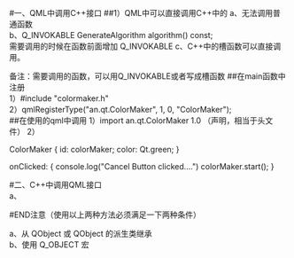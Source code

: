 #一、QML中调用C++接口
##1）QML中可以直接调用C++中的
a、无法调用普通函数  
b、Q_INVOKABLE GenerateAlgorithm algorithm() const;  
需要调用的时候在函数前面增加 Q_INVOKABLE
c、C++中的槽函数可以直接调用。    
  
备注：需要调用的函数，可以用Q_INVOKABLE或者写成槽函数
##在main函数中注册  
1）#include "colormaker.h"    
2）qmlRegisterType<ColorMaker>("an.qt.ColorMaker", 1, 0, "ColorMaker");  
##在使用的qml中调用
1）import an.qt.ColorMaker 1.0  （声明，相当于头文件）
2）

ColorMaker
{
    id: colorMaker;
    color: Qt.green;
}

onClicked:
{
    console.log("Cancel Button clicked....")
    colorMaker.start();
}

  
#二、C++中调用QML接口  
a、
















#END注意（使用以上两种方法必须满足一下两种条件）
    
a、从 QObject 或 QObject 的派生类继承  
b、使用 Q_OBJECT 宏